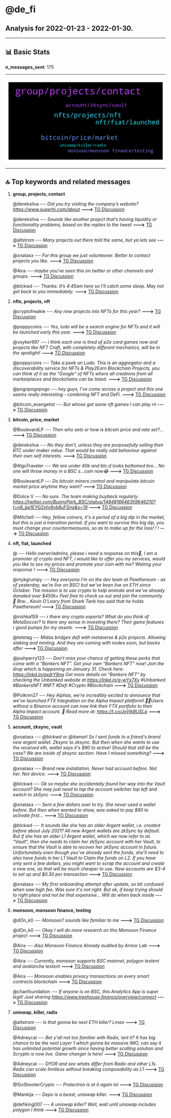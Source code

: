 # **@de_fi**
 ## Analysis for **2022-01-23** - **2022-01-30**.

---

## 📊 **Basic Stats**

**n_messages_sent**: 175

---
![wordcloud](de_fi_7Days_wordcloud.png)

---


## 🔝 **Top keywords and related messages**

1. **group, projects, contact**

    @dereksilva --- *Did you try visiting the company’s website?  https://www.superhi.com/about* **--->** [TG Discussion](https://t.me/de_fi/234879)

    @dereksilva --- *Sounds like another project that’s having liquidity or functionality problems, based on the replies to the tweet* **--->** [TG Discussion](https://t.me/de_fi/235004)

    @altstrom --- *Many projects out there told the same, but ya lets see* **--->** [TG Discussion](https://t.me/de_fi/245162)

    @xnatasx --- *For this group we just volunteerer.  Better to contact projects you like.* **--->** [TG Discussion](https://t.me/de_fi/235389)

    @Aira --- *maybe you've seen this on twitter or other channels and groups.* **--->** [TG Discussion](https://t.me/de_fi/234848)

    @blckwd --- *Thanks. It’s 4:45am here so I’ll catch some sleep. May not get back to you immediately.* **--->** [TG Discussion](https://t.me/de_fi/245290)

2. **nfts, projects, nft**

    @cryptofreakie --- *Any new projects into NFTs for this year?* **--->** [TG Discussion](https://t.me/de_fi/234582)

    @poppycoins --- *Yes, ludo will be a search engine for NFTs and it will be launched early this year.* **--->** [TG Discussion](https://t.me/de_fi/234585)

    @voyker997 --- *i think each one is tired of p2e card games now and projects like NFT Craft, with completely different mechanics, will be in the spotlight!* **--->** [TG Discussion](https://t.me/de_fi/235070)

    @poppycoins --- *Take a peek on Ludo. This is an aggregator and a discoverability service for NFTs & Play2Earn Blockchain Projects, you can think of it as the "Google" of NFTs where all creations from all marketplaces and blockchains can be listed.* **--->** [TG Discussion](https://t.me/de_fi/234583)

    @pogopogopogo --- *hey guys, I’ve come across a project and this one seems really interesting - combining NFT and DeFi.* **--->** [TG Discussion](https://t.me/de_fi/235272)

    @bitcoin_evangelist --- *But whose got some nft games I can play rn* **--->** [TG Discussion](https://t.me/de_fi/234692)

3. **bitcoin, price, market**

    @BoulevardLP --- *Then who sets or how is bitcoin price and rate set?...* **--->** [TG Discussion](https://t.me/de_fi/235194)

    @dereksilva --- *No they don’t, unless they are purposefully selling their BTC under maker value. That would be really odd behaviour against their own self interests.* **--->** [TG Discussion](https://t.me/de_fi/235192)

    @AlgoTraveler --- *We are under 40k and btc.d looks bottomed bro... No one will throw money in a BSC s...coin now😂* **--->** [TG Discussion](https://t.me/de_fi/234980)

    @BoulevardLP --- *Do bitcoin miners control and manipulate bitcoin market price anytime they want?* **--->** [TG Discussion](https://t.me/de_fi/235189)

    @Dolce V --- *No sure. The team making buyback regularly. https://twitter.com/BunnyPark_BSC/status/1484816646359646210?t=n8_bp1EYG2xhr8yb8uFSng&s=19* **--->** [TG Discussion](https://t.me/de_fi/235022)

    @Mitchell --- *Hey, fellow coiners, it's a period of a big dip in the market, but this is just a transition period. If you want to survive this big dip, you must change your countermeasures, so as to make up for the loss! ! !* **--->** [TG Discussion](https://t.me/de_fi/243739)

4. **nft, fiat, launched**

    @<UNK> --- *Hello owner/admins, please i need a response on this🌹, I am a promoter of crypto and NFT, i would like to offer you my services, would you like to see my prices and promote your coin with me? Waiting your response !* **--->** [TG Discussion](https://t.me/de_fi/234432)

    @mykgrumpy --- *Hey everyone  I'm on the dev team at Pawthereum - as of yesterday, we're live on BSC! but we've been live on ETH since October. The mission is to use crypto to help animals and we've already donated over $450k+  Feel free to check us out and join the community 🙂   Btw... Kevin O'Leary from Shark Tank has said that he holds Pawthereum!* **--->** [TG Discussion](https://t.me/de_fi/235651)

    @irishka159 --- *r there any crypto experts? What do you think of MetaSoccer? Is there any sense in investing there? Their game features r good pumps for my assets.* **--->** [TG Discussion](https://t.me/de_fi/245233)

    @tetetag --- *Midas bridges defi with metaverse & p2e projects. Allowing staking and minting. And they are coming with nodes soon, but backs after* **--->** [TG Discussion](https://t.me/de_fi/235417)

    @joshperry123 --- *Don’t miss your chance of getting these perks that come with a “Bankers NFT”. Get your own “Bankers NFT” now! Join the drop which is happening on January 31.  Check here: https://lnkd.in/gxdrY9nq  Get more details on “Bankers NFT” by checking the Unbanked website at https://lnkd.in/g-wYx7Xy  #Unbanked #BankersNFT #NFT #Defi #Crypto #Blockchain* **--->** [TG Discussion](https://t.me/de_fi/234484)

    @Polkmn27 --- *Hey Alphas, we're incredibly excited to announce that we've launched FTX Integration on the Alpha Impact platform! 🚀🚀Users without a Binance account can now link their FTX portfolio to their Alpha Impact account. 🥳  Read more at: https://t.co/JeVIkBUSLp* **--->** [TG Discussion](https://t.me/de_fi/245273)

5. **account, zksync, vault**

    @xnatasx --- *@blckwd or @itamarl   So I sent funds to a friend's brand new argent wallet. Zksync to zksync. But then when she wants to use the received eth, wallet says it's $90 to active!  Should that still be the case? We are inside of zksync section. Have I missed something?* **--->** [TG Discussion](https://t.me/de_fi/245277)

    @xnatasx --- *Brand new installation. Never had account before. Not her. Not device.* **--->** [TG Discussion](https://t.me/de_fi/245288)

    @blckwd --- *Ok so maybe she accidentally found her way into the Vault account? She may just need to tap the account switcher top left and switch to zkSync* **--->** [TG Discussion](https://t.me/de_fi/245283)

    @xnatasx --- *Sent a few dollars over to try. She never used a wallet before. But then when wanted to show, was asked to pay $90 to activate first...* **--->** [TG Discussion](https://t.me/de_fi/245282)

    @blckwd --- *It sounds like she has an older Argent wallet, i.e. created before about July 2021?   All new Argent wallets are zkSync by default. But if she has an older L1 Argent wallet, which we now refer to as “Vault”, then she needs to claim her zkSync account with her Vault, to ensure that the Vault is able to recover her zkSync account in future.  Unfortunately even though you’ve already sent the funds, she’ll need to also have funds in her L1 Vault to Claim the funds on L2.  If you have only sent a few dollars, you might want to scrap the account and create a new one, as that will be much cheaper to use.  New accounts are $3-4 to set up and $0.30 per transaction* **--->** [TG Discussion](https://t.me/de_fi/245279)

    @xnatasx --- *My first onboarding attempt after update, so bit confused when saw high fee. Was sure it's not right.  But ok, if keep trying should to right place and not be that expensive...  Will do when back inside* **--->** [TG Discussion](https://t.me/de_fi/245287)

6. **monsoon, monsoon finance, testing**

    @dOn_k0 --- *Monsoon? sounds like familiar to me* **--->** [TG Discussion](https://t.me/de_fi/234847)

    @dOn_k0 --- *Okay I will do more research on this Monsoon Finance project* **--->** [TG Discussion](https://t.me/de_fi/234863)

    @Aira --- *Also Monsoon Finance Already audited by Armor Lab* **--->** [TG Discussion](https://t.me/de_fi/234862)

    @Aira --- *Currently, monsoon supports BSC mainnet, polygon testent and avalanche testent* **--->** [TG Discussion](https://t.me/de_fi/234856)

    @Aira --- *Monsoon enables privacy transactions on every smart contracts blockchain* **--->** [TG Discussion](https://t.me/de_fi/234851)

    @chanfoundation --- *If anyone is on BSC, this Analytics App is super legit! Just sharing https://www.treehouse.finance/overview/connect* **--->** [TG Discussion](https://t.me/de_fi/235015)

7. **uniswap, killer, radix**

    @altstrom --- *Is that gonna be next ETH killer? Lmao* **--->** [TG Discussion](https://t.me/de_fi/245161)

    @Adneycal --- *Bet y'all not too familiar with Radix, isnt it? It has big chance to be the next Layer 1 which gonna be massive IMO, can say it has unlimited potential growth since having better scalling solution and Scrypto is now live. Game changer is here!* **--->** [TG Discussion](https://t.me/de_fi/245160)

    @Adneycal --- *DYOR and see whats differ from Radix and other L1s. Radix can scale limitless without breaking composability as L1* **--->** [TG Discussion](https://t.me/de_fi/245164)

    @SixShooterCrypto --- *Protectron is at it again lol* **--->** [TG Discussion](https://t.me/de_fi/239157)

    @Mankija --- *Depo is a beast, uniswap killer.* **--->** [TG Discussion](https://t.me/de_fi/234439)

    @defiking007 --- *A uniswap killer? Well, wait until uniswap includes polygon I think* **--->** [TG Discussion](https://t.me/de_fi/234490)

